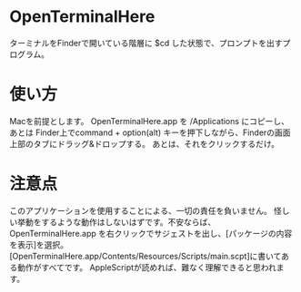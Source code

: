 # OpenTerminalHere
ターミナルをFinderで開いている階層に $cd した状態で、プロンプトを出すプログラム。

# 使い方
Macを前提とします。
OpenTerminalHere.app を /Applications にコピーし、あとは Finder上でcommand + option(alt) キーを押下しながら、Finderの画面上部のタブにドラッグ&ドロップする。
あとは、それをクリックするだけ。

# 注意点
このアプリケーションを使用することによる、一切の責任を負いません。
怪しい挙動をするような動作はしないはずです。不安ならば、OpenTerminalHere.app を右クリックでサジェストを出し、[パッケージの内容を表示]を選択。
[OpenTerminalHere.app/Contents/Resources/Scripts/main.scpt]に書いてある動作がすべてです。
AppleScriptが読めれば、難なく理解できると思われます。